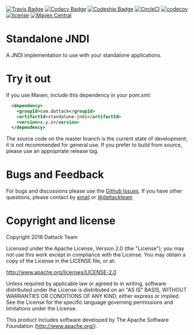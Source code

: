 [![Travis Badge](https://secure.travis-ci.org/dattack/standalone-jndi.svg?branch=master)](https://travis-ci.org/dattack/standalone-jndi/builds)
[![Codacy Badge](https://api.codacy.com/project/badge/Grade/ebbfe656384f4f1993ec46fffd1d8aa3)](https://www.codacy.com/app/dattack/standalone-jndi)
[ ![Codeship Badge](https://app.codeship.com/projects/2b7c4b00-748f-0134-45cb-12948b47b8fd/status?branch=master)](https://app.codeship.com/projects/179241)
[![CircleCI](https://circleci.com/gh/dattack/standalone-jndi.svg?style=svg)](https://circleci.com/gh/dattack/standalone-jndi)
[![codecov](https://codecov.io/gh/dattack/standalone-jndi/branch/master/graph/badge.svg)](https://codecov.io/gh/dattack/standalone-jndi)
[![license](https://img.shields.io/:license-Apache-blue.svg?style=plastic-square)](LICENSE.md)
[![Maven Central](https://maven-badges.herokuapp.com/maven-central/com.dattack/standalone-jndi/badge.svg)](https://maven-badges.herokuapp.com/maven-central/com.dattack/standalone-jndi)

Standalone JNDI
=======

A JNDI implementation to use with your standalone applications.

Try it out
=========

If you use Maven, include this dependency in your pom.xml:

```xml
  <dependency>
    <groupId>com.dattack</groupId>
    <artifactId>standalone-jndi</artifactId>
    <version>x.y.z</version>
  </dependency>
```

The source code on the master branch is the current state of development; it is
not recommended for general use. If you prefer to build from source, please use
an appropriate release tag.

Bugs and Feedback
=========
For bugs and discussions please use the [Github Issues](https://github.com/dattack/standalone-jndi/issues).
If you have other questions, please contact by [email](mailto:dev@dattack.com)
or [@dattackteam](https://twitter.com/dattackteam)


Copyright and license
=========
Copyright 2016 Dattack Team

Licensed under the Apache License, Version 2.0 (the "License"); you may not use
this work except in compliance with the License. You may obtain a copy of the
License in the LICENSE file, or at:

http://www.apache.org/licenses/LICENSE-2.0

Unless required by applicable law or agreed to in writing, software distributed
under the License is distributed on an "AS IS" BASIS, WITHOUT WARRANTIES OR
CONDITIONS OF ANY KIND, either express or implied. See the License for the
specific language governing permissions and limitations under the License.

This product includes software developed by The Apache Software Foundation (http://www.apache.org/).
